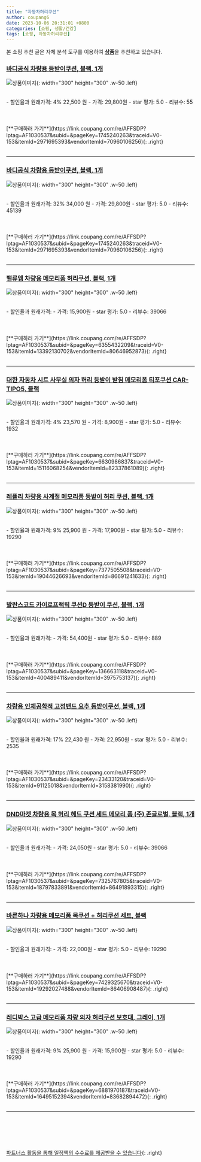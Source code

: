 ```yaml
---
title: "자동차허리쿠션"
author: coupang6
date: 2023-10-06 20:31:01 +0800
categories: [쇼핑, 생활/건강]
tags: [쇼핑, 자동차허리쿠션]
---
```


본 쇼핑 추천 글은 자체 분석 도구를 이용하여 [**상품**](https://link.coupang.com/a/bao1ui)을 추천하고 있습니다.

### [바디공식 차량용 등받이쿠션, 블랙, 1개](https://link.coupang.com/re/AFFSDP?lptag=AF1030537&subid=&pageKey=1745240263&traceid=V0-153&itemId=2971695393&vendorItemId=70960106256)

![상품이미지](https://thumbnail10.coupangcdn.com/thumbnails/remote/230x230ex/image/retail/images/2978805682293984-1024b5f2-5251-4798-ada5-2601abeef0fa.jpg){: width="300" height="300" .w-50 .left}


<br>
- 할인율과 원래가격: 4%  22,500   원
- 가격: 29,800원
- star 평가: 5.0
- 리뷰수: 55
<br>
<br>
<br>
<br>
[**구매하러 가기**](https://link.coupang.com/re/AFFSDP?lptag=AF1030537&subid=&pageKey=1745240263&traceid=V0-153&itemId=2971695393&vendorItemId=70960106256){: .right}
<br>
<br>

---

### [바디공식 차량용 등받이쿠션, 블랙, 1개](https://link.coupang.com/re/AFFSDP?lptag=AF1030537&subid=&pageKey=1745240263&traceid=V0-153&itemId=2971695393&vendorItemId=70960106256)

![상품이미지](https://thumbnail10.coupangcdn.com/thumbnails/remote/230x230ex/image/retail/images/2978805682293984-1024b5f2-5251-4798-ada5-2601abeef0fa.jpg){: width="300" height="300" .w-50 .left}


<br>
- 할인율과 원래가격: 32%  34,000   원
- 가격: 29,800원
- star 평가: 5.0
- 리뷰수: 45139
<br>
<br>
<br>
<br>
[**구매하러 가기**](https://link.coupang.com/re/AFFSDP?lptag=AF1030537&subid=&pageKey=1745240263&traceid=V0-153&itemId=2971695393&vendorItemId=70960106256){: .right}
<br>
<br>

---

### [밸류엠 차량용 메모리폼 허리쿠션, 블랙, 1개](https://link.coupang.com/re/AFFSDP?lptag=AF1030537&subid=&pageKey=6355432209&traceid=V0-153&itemId=13392130702&vendorItemId=80646952873)

![상품이미지](https://thumbnail10.coupangcdn.com/thumbnails/remote/230x230ex/image/rs_quotation_api/cktkidio/ee3639e75d7e46758d0a878c04d86908.jpg){: width="300" height="300" .w-50 .left}


<br>
- 할인율과 원래가격: 
- 가격: 15,900원
- star 평가: 5.0
- 리뷰수: 39066
<br>
<br>
<br>
<br>
[**구매하러 가기**](https://link.coupang.com/re/AFFSDP?lptag=AF1030537&subid=&pageKey=6355432209&traceid=V0-153&itemId=13392130702&vendorItemId=80646952873){: .right}
<br>
<br>

---

### [대한 자동차 시트 사무실 의자 허리 등받이 받침 메모리폼 티포쿠션 CAR-TIPO5, 블랙](https://link.coupang.com/re/AFFSDP?lptag=AF1030537&subid=&pageKey=6630986837&traceid=V0-153&itemId=15116068254&vendorItemId=82337861089)

![상품이미지](https://thumbnail10.coupangcdn.com/thumbnails/remote/230x230ex/image/rs_quotation_api/qahcmr0t/a70c9ba6626d43a5a6aed75974dda02f.jpg){: width="300" height="300" .w-50 .left}


<br>
- 할인율과 원래가격: 4%  23,570   원
- 가격: 8,900원
- star 평가: 5.0
- 리뷰수: 1932
<br>
<br>
<br>
<br>
[**구매하러 가기**](https://link.coupang.com/re/AFFSDP?lptag=AF1030537&subid=&pageKey=6630986837&traceid=V0-153&itemId=15116068254&vendorItemId=82337861089){: .right}
<br>
<br>

---

### [레퓰리 차량용 사계절 메모리폼 등받이 허리 쿠션, 블랙, 1개](https://link.coupang.com/re/AFFSDP?lptag=AF1030537&subid=&pageKey=7377505508&traceid=V0-153&itemId=19044626693&vendorItemId=86691241633)

![상품이미지](https://thumbnail7.coupangcdn.com/thumbnails/remote/230x230ex/image/vendor_inventory/2a91/cbfa2bf05de9692527f6913e37bb3dfbd06435c55ba891a87468193fb9e6.jpg){: width="300" height="300" .w-50 .left}


<br>
- 할인율과 원래가격: 9%  25,900   원
- 가격: 17,900원
- star 평가: 5.0
- 리뷰수: 19290
<br>
<br>
<br>
<br>
[**구매하러 가기**](https://link.coupang.com/re/AFFSDP?lptag=AF1030537&subid=&pageKey=7377505508&traceid=V0-153&itemId=19044626693&vendorItemId=86691241633){: .right}
<br>
<br>

---

### [발란스코드 카이로프랙틱 쿠션D 등받이 쿠션, 블랙, 1개](https://link.coupang.com/re/AFFSDP?lptag=AF1030537&subid=&pageKey=136663118&traceid=V0-153&itemId=400489411&vendorItemId=3975753137)

![상품이미지](https://thumbnail9.coupangcdn.com/thumbnails/remote/230x230ex/image/retail/images/2018/09/20/11/5/b0850df6-7865-41da-9477-e3b7d8afed2f.jpg){: width="300" height="300" .w-50 .left}


<br>
- 할인율과 원래가격: 
- 가격: 54,400원
- star 평가: 5.0
- 리뷰수: 889
<br>
<br>
<br>
<br>
[**구매하러 가기**](https://link.coupang.com/re/AFFSDP?lptag=AF1030537&subid=&pageKey=136663118&traceid=V0-153&itemId=400489411&vendorItemId=3975753137){: .right}
<br>
<br>

---

### [차량용 인체공학적 고정밴드 요추 등받이쿠션, 블랙, 1개](https://link.coupang.com/re/AFFSDP?lptag=AF1030537&subid=&pageKey=23433120&traceid=V0-153&itemId=91125018&vendorItemId=3158381990)

![상품이미지](https://thumbnail7.coupangcdn.com/thumbnails/remote/230x230ex/image/retail/images/2017/06/05/11/4/a15c240e-7c4f-410c-92a6-1488b9e15e2f.jpg){: width="300" height="300" .w-50 .left}


<br>
- 할인율과 원래가격: 17%  22,430   원
- 가격: 22,950원
- star 평가: 5.0
- 리뷰수: 2535
<br>
<br>
<br>
<br>
[**구매하러 가기**](https://link.coupang.com/re/AFFSDP?lptag=AF1030537&subid=&pageKey=23433120&traceid=V0-153&itemId=91125018&vendorItemId=3158381990){: .right}
<br>
<br>

---

### [DND마켓 차량용 목 허리 헤드 쿠션 세트 메모리 폼 (주) 존글로벌, 블랙, 1개](https://link.coupang.com/re/AFFSDP?lptag=AF1030537&subid=&pageKey=7325767805&traceid=V0-153&itemId=18797833891&vendorItemId=86491893315)

![상품이미지](https://thumbnail7.coupangcdn.com/thumbnails/remote/230x230ex/image/vendor_inventory/a9d2/155c605531ba02cb9ee1d0fcb02ddc202bb1c4f8ab4cf0b2ccc054011a95.jpg){: width="300" height="300" .w-50 .left}


<br>
- 할인율과 원래가격: 
- 가격: 24,050원
- star 평가: 5.0
- 리뷰수: 39066
<br>
<br>
<br>
<br>
[**구매하러 가기**](https://link.coupang.com/re/AFFSDP?lptag=AF1030537&subid=&pageKey=7325767805&traceid=V0-153&itemId=18797833891&vendorItemId=86491893315){: .right}
<br>
<br>

---

### [바른하나 차량용 메모리폼 목쿠션 + 허리쿠션 세트, 블랙](https://link.coupang.com/re/AFFSDP?lptag=AF1030537&subid=&pageKey=7429325670&traceid=V0-153&itemId=19292027488&vendorItemId=86406908487)

![상품이미지](https://thumbnail9.coupangcdn.com/thumbnails/remote/230x230ex/image/vendor_inventory/b6b0/596b1fa9b7e22d171303775af1e057ca7932f39cb269b8d1f0f7e3dc177f.png){: width="300" height="300" .w-50 .left}


<br>
- 할인율과 원래가격: 
- 가격: 22,000원
- star 평가: 5.0
- 리뷰수: 19290
<br>
<br>
<br>
<br>
[**구매하러 가기**](https://link.coupang.com/re/AFFSDP?lptag=AF1030537&subid=&pageKey=7429325670&traceid=V0-153&itemId=19292027488&vendorItemId=86406908487){: .right}
<br>
<br>

---

### [레디박스 고급 메모리폼 차량 의자 허리쿠션 보호대, 그레이, 1개](https://link.coupang.com/re/AFFSDP?lptag=AF1030537&subid=&pageKey=6881970187&traceid=V0-153&itemId=16495152394&vendorItemId=83682894472)

![상품이미지](https://thumbnail9.coupangcdn.com/thumbnails/remote/230x230ex/image/vendor_inventory/7955/19fb758a7aefa2f51e13c98ed8dd12d73ca1c6fad7006c0e8b5dd5df6eab.jpg){: width="300" height="300" .w-50 .left}


<br>
- 할인율과 원래가격: 9%  25,900   원
- 가격: 15,900원
- star 평가: 5.0
- 리뷰수: 19290
<br>
<br>
<br>
<br>
[**구매하러 가기**](https://link.coupang.com/re/AFFSDP?lptag=AF1030537&subid=&pageKey=6881970187&traceid=V0-153&itemId=16495152394&vendorItemId=83682894472){: .right}
<br>
<br>

---
<br><br><br><br><br> [파트너스 활동을 통해 일정액의 수수료를 제공받을 수 있습니다](https://link.coupang.com/a/bao1ui){: .right}